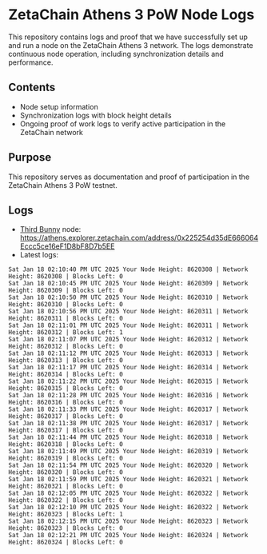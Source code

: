 # ZetaChain Athens 3 PoW Node Logs
This repository contains logs and proof that we have successfully set up and run a node on the ZetaChain Athens 3 network. The logs demonstrate continuous node operation, including synchronization details and performance.

## Contents
- Node setup information
- Synchronization logs with block height details
- Ongoing proof of work logs to verify active participation in the ZetaChain network

## Purpose
This repository serves as documentation and proof of participation in the ZetaChain Athens 3 PoW testnet.

## Logs

- [Third Bunny](https://thirdbunny.xyz/) node: https://athens.explorer.zetachain.com/address/0x225254d35dE666064Eccc5ce16eF1D8bF8D7b5EE
- Latest logs:
```
Sat Jan 18 02:10:40 PM UTC 2025 Your Node Height: 8620308 | Network Height: 8620308 | Blocks Left: 0
Sat Jan 18 02:10:45 PM UTC 2025 Your Node Height: 8620309 | Network Height: 8620309 | Blocks Left: 0
Sat Jan 18 02:10:50 PM UTC 2025 Your Node Height: 8620310 | Network Height: 8620310 | Blocks Left: 0
Sat Jan 18 02:10:56 PM UTC 2025 Your Node Height: 8620311 | Network Height: 8620311 | Blocks Left: 0
Sat Jan 18 02:11:01 PM UTC 2025 Your Node Height: 8620311 | Network Height: 8620312 | Blocks Left: 1
Sat Jan 18 02:11:07 PM UTC 2025 Your Node Height: 8620312 | Network Height: 8620312 | Blocks Left: 0
Sat Jan 18 02:11:12 PM UTC 2025 Your Node Height: 8620313 | Network Height: 8620313 | Blocks Left: 0
Sat Jan 18 02:11:17 PM UTC 2025 Your Node Height: 8620314 | Network Height: 8620314 | Blocks Left: 0
Sat Jan 18 02:11:22 PM UTC 2025 Your Node Height: 8620315 | Network Height: 8620315 | Blocks Left: 0
Sat Jan 18 02:11:28 PM UTC 2025 Your Node Height: 8620316 | Network Height: 8620316 | Blocks Left: 0
Sat Jan 18 02:11:33 PM UTC 2025 Your Node Height: 8620317 | Network Height: 8620317 | Blocks Left: 0
Sat Jan 18 02:11:38 PM UTC 2025 Your Node Height: 8620317 | Network Height: 8620317 | Blocks Left: 0
Sat Jan 18 02:11:44 PM UTC 2025 Your Node Height: 8620318 | Network Height: 8620318 | Blocks Left: 0
Sat Jan 18 02:11:49 PM UTC 2025 Your Node Height: 8620319 | Network Height: 8620319 | Blocks Left: 0
Sat Jan 18 02:11:54 PM UTC 2025 Your Node Height: 8620320 | Network Height: 8620320 | Blocks Left: 0
Sat Jan 18 02:11:59 PM UTC 2025 Your Node Height: 8620321 | Network Height: 8620321 | Blocks Left: 0
Sat Jan 18 02:12:05 PM UTC 2025 Your Node Height: 8620322 | Network Height: 8620322 | Blocks Left: 0
Sat Jan 18 02:12:10 PM UTC 2025 Your Node Height: 8620322 | Network Height: 8620323 | Blocks Left: 1
Sat Jan 18 02:12:15 PM UTC 2025 Your Node Height: 8620323 | Network Height: 8620323 | Blocks Left: 0
Sat Jan 18 02:12:21 PM UTC 2025 Your Node Height: 8620324 | Network Height: 8620324 | Blocks Left: 0
```
